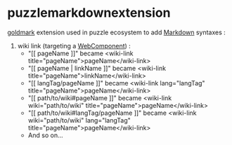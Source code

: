 # puzzlemarkdownextension

[goldmark](https://github.com/yuin/goldmark) extension used in puzzle ecosystem to add [Markdown](https://en.wikipedia.org/wiki/Markdown) syntaxes :

1. wiki link (targeting a  [WebComponent](https://www.webcomponents.org/)) :
    - "[[ pageName ]]" became \<wiki-link title="pageName">pageName\</wiki-link>
    - "[[ pageName | linkName ]]" became \<wiki-link title="pageName">linkName\</wiki-link>
    - "[[ langTag/pageName ]]" became \<wiki-link lang="langTag" title="pageName">pageName\</wiki-link>
    - "[[ path/to/wiki#pageName ]]" became \<wiki-link wiki="path/to/wiki" title="pageName">pageName\</wiki-link>
    - "[[ path/to/wiki#langTag/pageName ]]" became \<wiki-link wiki="path/to/wiki" lang="langTag" title="pageName">pageName\</wiki-link>
    - And so on...
